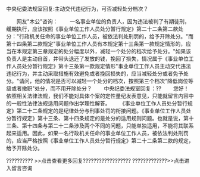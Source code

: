中央纪委法规室回复:主动交代违纪行为，可否减轻处分档次？









 　　网友"木公"咨询：
　　一名事业单位的负责人，因为违法被判了有期徒刑，缓期执行，应该按照《事业单位工作人员处分暂行规定》第二十二条第二款处分："行政机关任命的事业单位工作人员，被依法判处刑罚的，给予开除处分。"而第十四条第二款规定"事业单位工作人员有本规定第十三条第一款规定情形的，应当在本规定第三章规定的处分幅度以外，减轻一个处分的档次给予处分。"如果该负责人是主动自首，并带头退还了发放的钱，挽回了损失，情况属于《事业单位工作人员处分暂行规定》第十三条第一款规定情形"事业单位工作人员主动交代违法违纪行为，并主动采取措施有效避免或者挽回损失的，应当减轻处分或者免予处分。"请问，他的情况是否可以减轻一个处分的档次，按照第三个档次"降低岗位等级或者撤职"处分，而不用开除处分？
　　中央纪委法规室回复：??
　　您好！依照相关法律法规，我们不能对具体个案的定性量纪发表意见，只能就留言内容中的一般性法律法规适用问题作出学理性解答。
　　《事业单位工作人员处分暂行规定》第二十二条规定的是纪律处分与刑事处罚的衔接问题。《事业单位工作人员处分暂行规定》第十三条、第十四条规定的是处分的适用规则问题。也就是说，第十三条、第十四条与第二十二条涉及两个不同的问题，只能单独适用，不能将其联系起来适用。因此，如果一名行政机关任命的事业单位工作人员，被依法判处刑罚的，应当严格按照《事业单位工作人员处分暂行规定》第二十二条第二款的规定，给予开除处分。

?????????? \>\>点击查看更多回复??????????????????
?????????????\>\>点击进入留言咨询
